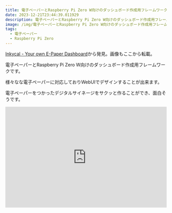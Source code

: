 ```yaml
---
title: 電子ペーパーとRaspberry Pi Zero W向けのダッシュボード作成用フレームワーク
date: 2023-12-21T23:44:39.011929
description: 電子ペーパーとRaspberry Pi Zero W向けのダッシュボード作成用フレームワークを紹介します
image: /img/電子ペーパーとRaspberry Pi Zero W向けのダッシュボード作成用フレームワーク.jpg
tags:
  - 電子ペーパー
  - Raspberry Pi Zero
---
```

[Inkycal - Your own E-Paper Dashboard](https://hackaday.io/project/193939-inkycal-your-own-e-paper-dashboard)から発見。画像もここから転載。

電子ペーパーとRaspberry Pi Zero W向けのダッシュボード作成用フレームワークです。

様々なな電子ペーパーに対応しておりWebUIでデザインすることが出来ます。

電子ペーパーをつかったデジタルサイネージをサクッと作ることができ、面白そうです。

<iframe width="100%" height="315" src="https://www.youtube.com/embed/IiIv_nWE5KI" title="YouTube video player" frameborder="0" allow="accelerometer; autoplay; clipboard-write; encrypted-media; gyroscope; picture-in-picture" allowfullscreen></iframe>

